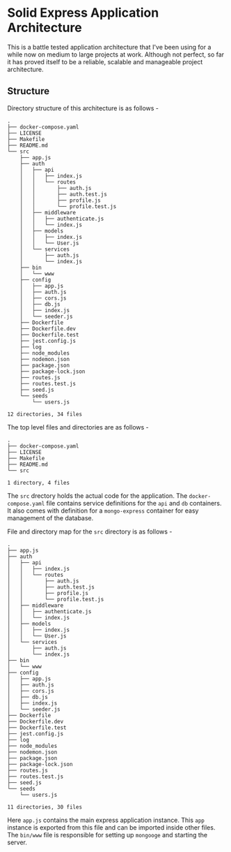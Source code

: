 # Solid Express Application Architecture

This is a battle tested application architecture that I've been using for a while now on medium to large projects at work. Although not perfect, so far it has proved itself to be a reliable, scalable and manageable project architecture.

## Structure

Directory structure of this architecture is as follows -

```shell
.
├── docker-compose.yaml
├── LICENSE
├── Makefile
├── README.md
└── src
    ├── app.js
    ├── auth
    │   ├── api
    │   │   ├── index.js
    │   │   └── routes
    │   │       ├── auth.js
    │   │       ├── auth.test.js
    │   │       ├── profile.js
    │   │       └── profile.test.js
    │   ├── middleware
    │   │   ├── authenticate.js
    │   │   └── index.js
    │   ├── models
    │   │   ├── index.js
    │   │   └── User.js
    │   └── services
    │       ├── auth.js
    │       └── index.js
    ├── bin
    │   └── www
    ├── config
    │   ├── app.js
    │   ├── auth.js
    │   ├── cors.js
    │   ├── db.js
    │   ├── index.js
    │   └── seeder.js
    ├── Dockerfile
    ├── Dockerfile.dev
    ├── Dockerfile.test
    ├── jest.config.js
    ├── log
    ├── node_modules
    ├── nodemon.json
    ├── package.json
    ├── package-lock.json
    ├── routes.js
    ├── routes.test.js
    ├── seed.js
    └── seeds
        └── users.js

12 directories, 34 files
```

The top level files and directories are as follows -

```shell
.
├── docker-compose.yaml
├── LICENSE
├── Makefile
├── README.md
└── src

1 directory, 4 files
```

The `src` drectory holds the actual code for the application. The `docker-compose.yaml` file contains service definitions for the `api` and `db` containers. It also comes with definition for a `mongo-express` container for easy management of the database.

File and directory map for the `src` directory is as follows -

```shell
.
├── app.js
├── auth
│   ├── api
│   │   ├── index.js
│   │   └── routes
│   │       ├── auth.js
│   │       ├── auth.test.js
│   │       ├── profile.js
│   │       └── profile.test.js
│   ├── middleware
│   │   ├── authenticate.js
│   │   └── index.js
│   ├── models
│   │   ├── index.js
│   │   └── User.js
│   └── services
│       ├── auth.js
│       └── index.js
├── bin
│   └── www
├── config
│   ├── app.js
│   ├── auth.js
│   ├── cors.js
│   ├── db.js
│   ├── index.js
│   └── seeder.js
├── Dockerfile
├── Dockerfile.dev
├── Dockerfile.test
├── jest.config.js
├── log
├── node_modules
├── nodemon.json
├── package.json
├── package-lock.json
├── routes.js
├── routes.test.js
├── seed.js
└── seeds
    └── users.js

11 directories, 30 files
```

Here `app.js` contains the main express application instance. This `app` instance is exported from this file and can be imported inside other files. The `bin/www` file is responsible for setting up `mongooge` and starting the server.